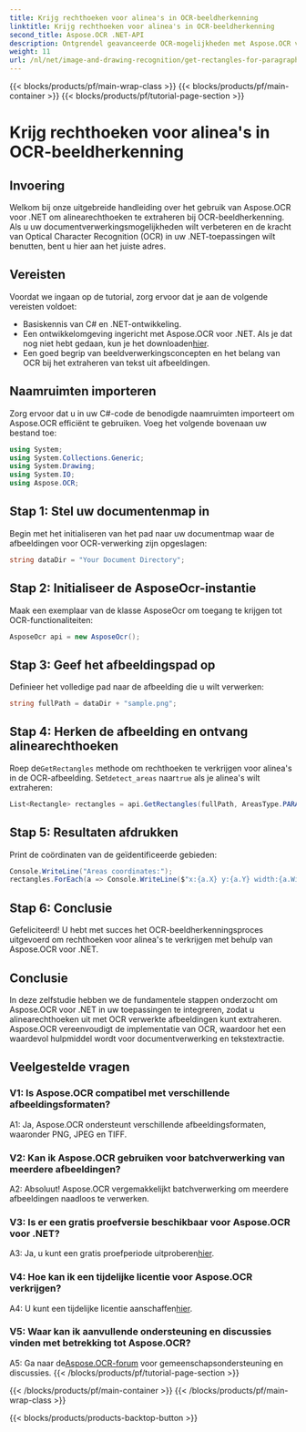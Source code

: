 ```yaml
---
title: Krijg rechthoeken voor alinea's in OCR-beeldherkenning
linktitle: Krijg rechthoeken voor alinea's in OCR-beeldherkenning
second_title: Aspose.OCR .NET-API
description: Ontgrendel geavanceerde OCR-mogelijkheden met Aspose.OCR voor .NET. Extraheer alinearechthoeken moeiteloos.
weight: 11
url: /nl/net/image-and-drawing-recognition/get-rectangles-for-paragraphs/
---
```


{{< blocks/products/pf/main-wrap-class >}}
{{< blocks/products/pf/main-container >}}
{{< blocks/products/pf/tutorial-page-section >}}

# Krijg rechthoeken voor alinea's in OCR-beeldherkenning

## Invoering

Welkom bij onze uitgebreide handleiding over het gebruik van Aspose.OCR voor .NET om alinearechthoeken te extraheren bij OCR-beeldherkenning. Als u uw documentverwerkingsmogelijkheden wilt verbeteren en de kracht van Optical Character Recognition (OCR) in uw .NET-toepassingen wilt benutten, bent u hier aan het juiste adres.

## Vereisten

Voordat we ingaan op de tutorial, zorg ervoor dat je aan de volgende vereisten voldoet:

- Basiskennis van C# en .NET-ontwikkeling.
-  Een ontwikkelomgeving ingericht met Aspose.OCR voor .NET. Als je dat nog niet hebt gedaan, kun je het downloaden[hier](https://releases.aspose.com/ocr/net/).
- Een goed begrip van beeldverwerkingsconcepten en het belang van OCR bij het extraheren van tekst uit afbeeldingen.

## Naamruimten importeren

Zorg ervoor dat u in uw C#-code de benodigde naamruimten importeert om Aspose.OCR efficiënt te gebruiken. Voeg het volgende bovenaan uw bestand toe:

```csharp
using System;
using System.Collections.Generic;
using System.Drawing;
using System.IO;
using Aspose.OCR;
```

## Stap 1: Stel uw documentenmap in

Begin met het initialiseren van het pad naar uw documentmap waar de afbeeldingen voor OCR-verwerking zijn opgeslagen:

```csharp
string dataDir = "Your Document Directory";
```

## Stap 2: Initialiseer de AsposeOcr-instantie

Maak een exemplaar van de klasse AsposeOcr om toegang te krijgen tot OCR-functionaliteiten:

```csharp
AsposeOcr api = new AsposeOcr();
```

## Stap 3: Geef het afbeeldingspad op

Definieer het volledige pad naar de afbeelding die u wilt verwerken:

```csharp
string fullPath = dataDir + "sample.png";
```

## Stap 4: Herken de afbeelding en ontvang alinearechthoeken

 Roep de`GetRectangles` methode om rechthoeken te verkrijgen voor alinea's in de OCR-afbeelding. Set`detect_areas` naar`true` als je alinea's wilt extraheren:

```csharp
List<Rectangle> rectangles = api.GetRectangles(fullPath, AreasType.PARAGRAPHS, true);
```

## Stap 5: Resultaten afdrukken

Print de coördinaten van de geïdentificeerde gebieden:

```csharp
Console.WriteLine("Areas coordinates:");
rectangles.ForEach(a => Console.WriteLine($"x:{a.X} y:{a.Y} width:{a.Width} height:{a.Height}"));
```

## Stap 6: Conclusie

Gefeliciteerd! U hebt met succes het OCR-beeldherkenningsproces uitgevoerd om rechthoeken voor alinea's te verkrijgen met behulp van Aspose.OCR voor .NET.

## Conclusie

In deze zelfstudie hebben we de fundamentele stappen onderzocht om Aspose.OCR voor .NET in uw toepassingen te integreren, zodat u alinearechthoeken uit met OCR verwerkte afbeeldingen kunt extraheren. Aspose.OCR vereenvoudigt de implementatie van OCR, waardoor het een waardevol hulpmiddel wordt voor documentverwerking en tekstextractie.

## Veelgestelde vragen

### V1: Is Aspose.OCR compatibel met verschillende afbeeldingsformaten?

A1: Ja, Aspose.OCR ondersteunt verschillende afbeeldingsformaten, waaronder PNG, JPEG en TIFF.

### V2: Kan ik Aspose.OCR gebruiken voor batchverwerking van meerdere afbeeldingen?

A2: Absoluut! Aspose.OCR vergemakkelijkt batchverwerking om meerdere afbeeldingen naadloos te verwerken.

### V3: Is er een gratis proefversie beschikbaar voor Aspose.OCR voor .NET?

 A3: Ja, u kunt een gratis proefperiode uitproberen[hier](https://releases.aspose.com/).

### V4: Hoe kan ik een tijdelijke licentie voor Aspose.OCR verkrijgen?

 A4: U kunt een tijdelijke licentie aanschaffen[hier](https://purchase.aspose.com/temporary-license/).

### V5: Waar kan ik aanvullende ondersteuning en discussies vinden met betrekking tot Aspose.OCR?

 A5: Ga naar de[Aspose.OCR-forum](https://forum.aspose.com/c/ocr/16) voor gemeenschapsondersteuning en discussies.
{{< /blocks/products/pf/tutorial-page-section >}}

{{< /blocks/products/pf/main-container >}}
{{< /blocks/products/pf/main-wrap-class >}}

{{< blocks/products/products-backtop-button >}}
